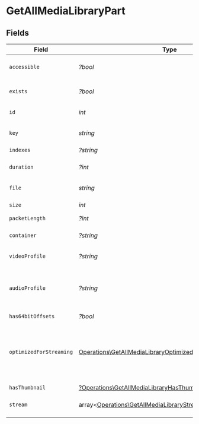 # GetAllMediaLibraryPart


## Fields

| Field                                                                                                                                      | Type                                                                                                                                       | Required                                                                                                                                   | Description                                                                                                                                | Example                                                                                                                                    |
| ------------------------------------------------------------------------------------------------------------------------------------------ | ------------------------------------------------------------------------------------------------------------------------------------------ | ------------------------------------------------------------------------------------------------------------------------------------------ | ------------------------------------------------------------------------------------------------------------------------------------------ | ------------------------------------------------------------------------------------------------------------------------------------------ |
| `accessible`                                                                                                                               | *?bool*                                                                                                                                    | :heavy_minus_sign:                                                                                                                         | Indicates if the part is accessible.                                                                                                       | true                                                                                                                                       |
| `exists`                                                                                                                                   | *?bool*                                                                                                                                    | :heavy_minus_sign:                                                                                                                         | Indicates if the part exists.                                                                                                              | true                                                                                                                                       |
| `id`                                                                                                                                       | *int*                                                                                                                                      | :heavy_check_mark:                                                                                                                         | Unique part identifier.                                                                                                                    | 418385                                                                                                                                     |
| `key`                                                                                                                                      | *string*                                                                                                                                   | :heavy_check_mark:                                                                                                                         | Key to access this part.                                                                                                                   | /library/parts/418385/1735864239/file.mkv                                                                                                  |
| `indexes`                                                                                                                                  | *?string*                                                                                                                                  | :heavy_minus_sign:                                                                                                                         | N/A                                                                                                                                        | sd                                                                                                                                         |
| `duration`                                                                                                                                 | *?int*                                                                                                                                     | :heavy_minus_sign:                                                                                                                         | Duration of the part in milliseconds.                                                                                                      | 9610350                                                                                                                                    |
| `file`                                                                                                                                     | *string*                                                                                                                                   | :heavy_check_mark:                                                                                                                         | File path for the part.                                                                                                                    | /mnt/Movies_1/W/Wicked (2024).mkv                                                                                                          |
| `size`                                                                                                                                     | *int*                                                                                                                                      | :heavy_check_mark:                                                                                                                         | File size in bytes.                                                                                                                        | 30649952104                                                                                                                                |
| `packetLength`                                                                                                                             | *?int*                                                                                                                                     | :heavy_minus_sign:                                                                                                                         | N/A                                                                                                                                        | 188                                                                                                                                        |
| `container`                                                                                                                                | *?string*                                                                                                                                  | :heavy_minus_sign:                                                                                                                         | Container format of the part.                                                                                                              | mkv                                                                                                                                        |
| `videoProfile`                                                                                                                             | *?string*                                                                                                                                  | :heavy_minus_sign:                                                                                                                         | Video profile for the part.                                                                                                                | main 10                                                                                                                                    |
| `audioProfile`                                                                                                                             | *?string*                                                                                                                                  | :heavy_minus_sign:                                                                                                                         | The audio profile used for the media (e.g., DTS, Dolby Digital, etc.).                                                                     | dts                                                                                                                                        |
| `has64bitOffsets`                                                                                                                          | *?bool*                                                                                                                                    | :heavy_minus_sign:                                                                                                                         | N/A                                                                                                                                        | false                                                                                                                                      |
| `optimizedForStreaming`                                                                                                                    | [Operations\GetAllMediaLibraryOptimizedForStreaming1\|bool\|null](../../Models/Operations/GetAllMediaLibraryLibraryOptimizedForStreaming.md) | :heavy_minus_sign:                                                                                                                         | Has this media been optimized for streaming. NOTE: This can be 0, 1, false or true                                                         |                                                                                                                                            |
| `hasThumbnail`                                                                                                                             | [?Operations\GetAllMediaLibraryHasThumbnail](../../Models/Operations/GetAllMediaLibraryHasThumbnail.md)                                    | :heavy_minus_sign:                                                                                                                         | N/A                                                                                                                                        | 1                                                                                                                                          |
| `stream`                                                                                                                                   | array<[Operations\GetAllMediaLibraryStream](../../Models/Operations/GetAllMediaLibraryStream.md)>                                          | :heavy_minus_sign:                                                                                                                         | An array of streams for this part.                                                                                                         |                                                                                                                                            |